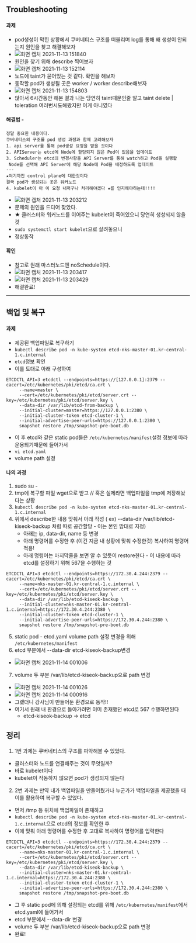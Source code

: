 ## Troubleshooting
#### 과제 
- pod생성이 막힌 상황에서 쿠버네티스 구조를 떠올리며 log를 통해 왜 생성이 안되는지 원인을 찾고 해결해보자
- ![화면 캡처 2021-11-13 151840](https://user-images.githubusercontent.com/62214428/141608361-ff6b3aa3-9122-4382-b02e-185a4617870b.png)
- 원인을 찾기 위해 describe 찍어보자
- ![화면 캡처 2021-11-13 152114](https://user-images.githubusercontent.com/62214428/141608475-59b5279e-9204-4907-a91a-d3ff7c68f932.png)
- 노드에 taint가 묻어있는 것 같다. 확인을 해보자
- 동작할 pod가 생성될 곳은 worker / worker describe해보자
-  ![화면 캡처 2021-11-13 154803](https://user-images.githubusercontent.com/62214428/141609152-95c0b8ab-e394-4361-8ad5-6cfd2100c1a2.png)
- 앉아서 6시간동안 해본 결과 나는 당연히 taint때문인줄 알고 taint delete | toleration 여러번시도해봤지만 이게 아니였다
#### 해결법 - 
```
정말 중요한 내용이다. 
쿠버네티스의 구조를 pod 생성 과정과 함께 고려해보자 
1. api server를 통해 pod생성 요청을 받을 것이다
2. APIServer는 etcd에 Node에 할당되지 않은 Pod이 있음을 업데이트
3. Scheduler는 etcd의 변경사항을 API Server를 통해 watch하고 Pod을 실행할
 Node를 선택해 API Server에 해당 Node에 Pod을 배정하도록 업데이트
--- 
★여기까진 control plane에 대한것이다
결국 pod가 생성되는 곳은 워커노드
4. kubelet이 아 이 요청 내꺼구나 처리해야겠다 ★를 인지해야하는데!!!!
```
- ![화면 캡처 2021-11-13 203212](https://user-images.githubusercontent.com/62214428/141642252-9222c85e-fe0e-48c6-b907-7f15c86ce295.png)
- 문제의 원인을 드디어 찾았다.
- ★ 클러스터와 워커노드를 이어주는 kubelet이 죽어있으니 당연히 생성되지 않을 것
- `sudo systemctl start kubelet`으로 살려놓으니
- 정상동작

#### 확인 
- 참고로 원래 마스터노드엔 noSchedule이다. 
- ![화면 캡처 2021-11-13 203417](https://user-images.githubusercontent.com/62214428/141642282-fd7f5e05-58f2-4960-8de7-ef41e6088de9.png)
- ![화면 캡처 2021-11-13 203429](https://user-images.githubusercontent.com/62214428/141642286-f5e46903-a8eb-45ee-b626-f69826869425.png)
- 해결완료!
----------------


## 백업 및 복구
#### 과제
- 제공된 백업파일로 복구하기
- `kubectl describe pod -n kube-system etcd-nks-master-01.kr-central-1.c.internal`
- `etcd`정보 확인
- 이를 토대로 아래 구성하여 
```
ETCDCTL_API=3 etcdctl --endpoints=https://[127.0.0.1]:2379 --cacert=/etc/kubernetes/pki/etcd/ca.crt \
     --name=master \
     --cert=/etc/kubernetes/pki/etcd/server.crt --key=/etc/kubernetes/pki/etcd/server.key \
     --data-dir /var/lib/etcd-from-backup \
     --initial-cluster=master=https://127.0.0.1:2380 \
     --initial-cluster-token etcd-cluster-1 \
     --initial-advertise-peer-urls=https://127.0.0.1:2380 \
     snapshot restore /tmp/snapshot-pre-boot.db
```
- 이 후 etcd와 같은 static pod들은 `/etc/kubernetes/manifest`설정 정보에 따라 운용되기때문에 들어가서
- `vi etcd.yaml`
- volume path 설정


#### 나의 과정
1. sudo su -
2. tmp에 복구할 파일 wget으로 받고 // 혹은 실제라면 백업파일을 tmp에 저장해놨다는 상황
3. `kubectl describe pod -n kube-system etcd-nks-master-01.kr-central-1.c.internal`
4. 위에서 describe한 내용 맞춰서 아래 작성 ( ex)  --data-dir /var/lib/etcd-kiseok-backup 처럼 따로 공간할당 - 이는 본인 맘대로 지정)
   - 아래는 ip, data-dir, name 등 변경
   - 아래 명령어를 수정한 후 (이건 지금 내 상황에 맞춰 수정한것) 복사하여 명령어 적용!
   - 아래 명령어는 마지막줄을 보면 알 수 있듯이 restore한다 - 이 내용에 따라 etcd를 설정하기 위해 567을 수행하는 것 
```
ETCDCTL_API=3 etcdctl --endpoints=https://172.30.4.244:2379 --cacert=/etc/kubernetes/pki/etcd/ca.crt \
     --name=nks-master-01.kr-central-1.c.internal \
     --cert=/etc/kubernetes/pki/etcd/server.crt --key=/etc/kubernetes/pki/etcd/server.key \
     --data-dir /var/lib/etcd-kiseok-backup \
     --initial-cluster=nks-master-01.kr-central-1.c.internal=https://172.30.4.244:2380 \
     --initial-cluster-token etcd-cluster-1 \
     --initial-advertise-peer-urls=https://172.30.4.244:2380 \
     snapshot restore /tmp/snapshot-pre-boot.db
```
5. static pod - etcd.yaml volume path 설정 변경을 위해 `/etc/kubernetes/manifest`
6. etcd 부분에서 --data-dir etcd-kiseok-backup변경
  - ![화면 캡처 2021-11-14 001006](https://user-images.githubusercontent.com/62214428/141648936-d44dbc97-c596-414c-8f67-cf320b47eeb6.png)
7. volume 두 부분 /var/lib/etcd-kiseok-backup으로 path 변경
  - ![화면 캡처 2021-11-14 001026](https://user-images.githubusercontent.com/62214428/141648939-1c55277d-dca1-4676-b817-90ce34d4d4ef.png)
- ![화면 캡처 2021-11-14 000916](https://user-images.githubusercontent.com/62214428/141648890-c9c7ea7b-f022-4673-9cce-1dfa40a1849d.png)
- 그랬더니 강사님이 만들어둔 환경으로 동작!!
- 여기서 원래 내 환경으로 돌아가려면 이미 존재했던 etcd로 567 수행하면된다
   - etcd-kiseok-backup  -> etcd


## 정리
1. 1번 과제는 쿠버네티스의 구조를 파악해볼 수 있었다.
  - 클러스터와 노드를 연결해주는 것이 무엇일까?
  - 바로 kubelet이다
  - kubelet이 작동하지 않으면 pod가 생성되지 않는다

2. 2번 과제는 만약 내가 백업파일을 만들어뒀거나 누군가가 백업파일을 제공했을 때 이를 활용하여 복구할 수 있었다.
  - 먼저 /tmp 등 위치에 백업파일이 존재하고
  - `kubectl describe pod -n kube-system etcd-nks-master-01.kr-central-1.c.internal`으로 etcd의 정보를 확인한 후
  - 이에 맞춰 아래 명령어를 수정한 후 고대로 복사하여 명령어를 입력한다
```
ETCDCTL_API=3 etcdctl --endpoints=https://172.30.4.244:2379 --cacert=/etc/kubernetes/pki/etcd/ca.crt \
     --name=nks-master-01.kr-central-1.c.internal \
     --cert=/etc/kubernetes/pki/etcd/server.crt --key=/etc/kubernetes/pki/etcd/server.key \
     --data-dir /var/lib/etcd-kiseok-backup \
     --initial-cluster=nks-master-01.kr-central-1.c.internal=https://172.30.4.244:2380 \
     --initial-cluster-token etcd-cluster-1 \
     --initial-advertise-peer-urls=https://172.30.4.244:2380 \
     snapshot restore /tmp/snapshot-pre-boot.db
```
  - 그 후 static pod에 의해 설정되는 etcd를 위해 `/etc/kubernetes/manifest`에서 etcd.yaml에 들어가서
  - etcd 부분에서 --data-dir 변경
  - volume 두 부분 /var/lib/etcd-kiseok-backup으로 path 변경
  - 완료!













